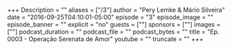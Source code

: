 +++
Description = ""
aliases = ["/3"]
author = "Pery Lemke & Mário Silveira"
date = "2016-09-25T04:10:01-05:00"
episode = "3"
episode_image = ""
episode_banner = ""
explicit = "no"
guests = [""]
sponsors = [""]
images = [""]
podcast_duration = ""
podcast_file = ""
podcast_bytes = ""
title = "Ep. 0003 - Operação Serenata de Amor"
youtube = ""
truncate = ""
+++
